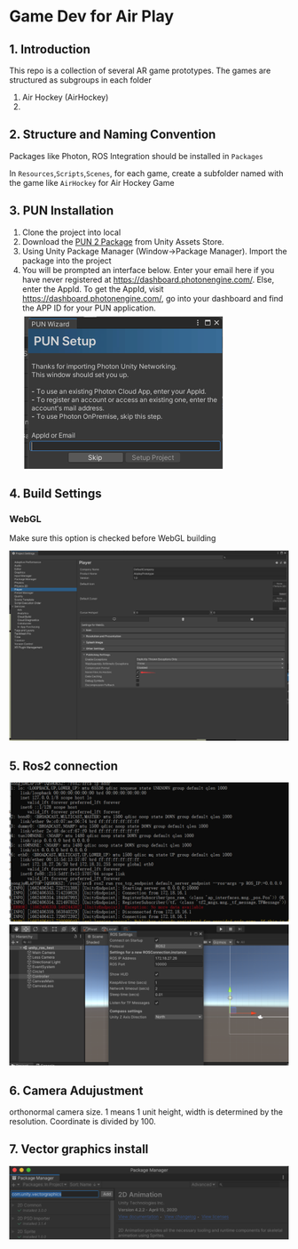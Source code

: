# Game Dev for Air Play

## 1. Introduction

This repo is a collection of several AR game prototypes. The games are structured as subgroups in each folder

1. Air Hockey (AirHockey)
2. 

## 2. Structure and Naming Convention

Packages like Photon, ROS Integration should be installed in `Packages`

In `Resources`,`Scripts`,`Scenes`, for each game, create a subfolder named with the game like `AirHockey` for Air Hockey Game

## 3. PUN Installation

1. Clone the project into local
2. Download the [PUN 2 Package](https://assetstore.unity.com/packages/tools/network/pun-2-free-119922) from Unity Assets Store. 
3. Using Unity Package Manager (Window->Package Manager). Import the package into the project
4. You will be prompted an interface below. Enter your email here if you have never registered at https://dashboard.photonengine.com/. Else, enter the AppId. To get the AppId, visit https://dashboard.photonengine.com/, go into your dashboard and find the APP ID for your PUN application.![image-20220215211349098](readme.assets/image-20220215211349098.png)



## 4. Build Settings 

### WebGL

Make sure this option is checked before WebGL building

![image-20220218143642289](readme.assets/image-20220218143642289.png)

## 5. Ros2 connection
![ros2](connection.PNG)
![ros22](connection1.PNG)  

## 6. Camera Adujustment
orthonormal camera size. 1 means 1 unit height, width is determined by the resolution. 
Coordinate is divided by 100.  

## 7. Vector graphics install
![install](graphicinstall.PNG)



